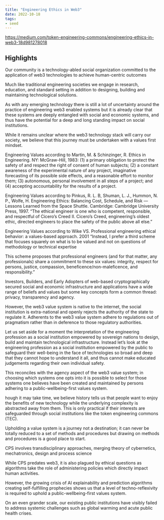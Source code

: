 ```yaml
---
title: "Engineering Ethics in Web3"
date: 2022-10-18
tags:
- seed
---
```


https://medium.com/token-engineering-commons/engineering-ethics-in-web3-18d981278018

## Highlights
Our community is a technology-abled social organization committed to the application of web3 technologies to achieve human-centric outcomes

Much like traditional engineering societies we engage in research, education, and standard setting in addition to designing, building and maintaining technological solutions.

As with any emerging technology there is still a lot of uncertainty around the practice of engineering web3 enabled systems but it is already clear that these systems are deeply entangled with social and economic systems, and thus have the potential for a deep and long standing impact on social institutions.

While it remains unclear where the web3 technology stack will carry our society, we believe that this journey must be undertaken with a values first mindset.

Engineering Values according to Martin, M. & Schinzinger, R. Ethics in Engineering. NY: McGraw-Hill, 1983: (1) a primary obligation to protect the safety of and respect the right of consent of human subjects; (2) a constant awareness of the experimental nature of any project, imaginative forecasting of its possible side effects, and a reasonable effort to monitor them; (3) autonomous, personal involvement in all steps of a project; and (4) accepting accountability for the results of a project.

Engineering Values according to Pinkus, R. L. B, Shuman, L. J., Hummon, N. P., Wolfe, H. Engineering Ethics: Balancing Cost, Schedule, and Risk — Lessons Learned from the Space Shuttle. Cambridge: Cambridge University Press, 1997. “The ethical engineer is one who is competent, responsible, and respectful of Cicero’s Creed II. Cicero’s Creed, engineering’s oldest ethic, directed engineers to place the safety of the public above all else.”

Engineering Values according to Wike VS. Professional engineering ethical behavior: a values-based approach. 2001 “Instead, I prefer a third scheme that focuses squarely on what is to be valued and not on questions of methodology or technical expertise

This scheme proposes that professional engineers (and for that matter, any professionals) share a commitment to these six values: integrity, respect for persons, justice, compassion, beneficence/non-maleficence, and responsibility.”

Investors, Builders, and Early Adopters of web-based cryptographically secured social and economic infrastructure and applications have a wide range of beliefs and values but some key concepts form a common thread: privacy, transparency and agency.

However, the web3 value system is native to the internet, the social institution is extra-national and openly rejects the authority of the state to regulate it. Adherents to the web3 value system adhere to regulations out of pragmatism rather than in deference to those regulatory authorities.

Let us set aside for a moment the interpretation of the engineering profession as a social institution empowered by sovereign nations to design, build and maintain technological infrastructure. Instead let’s look at the engineering profession as a social institution empowered by the public to safeguard their well-being in the face of technologies so broad and deep that they cannot hope to understand it all, and thus cannot make educated judgements regarding their own individual safety.

This reconciles with the agency aspect of the web3 value system; in choosing which systems one opts into it is possible to select for those systems one believes have been created and maintained by persons adhering to a public-wellbeing-first values system.

hough it may take time, we believe history tells us that people want to enjoy the benefits of new technology while the underlying complexity is abstracted away from them. This is only practical if their interests are safeguarded through social institutions like the token engineering commons (TEC).

Upholding a value system is a journey not a destination; it can never be totally reduced to a set of methods and procedures but drawing on methods and procedures is a good place to start.

CPS involves transdisciplinary approaches, merging theory of cybernetics, mechatronics, design and process science

While CPS predates web3, it is also plagued by ethical questions as algorithms take the role of administering policies which directly impact human activities.

However, the growing crisis of AI explainability and prediction algorithms creating self-fulfilling prophecies shows us that a level of techno-reflexivity is required to uphold a public-wellbeing-first values system.

On an even grander scale, our existing public institutions have visibly failed to address systemic challenges such as global warming and acute public health crises.



